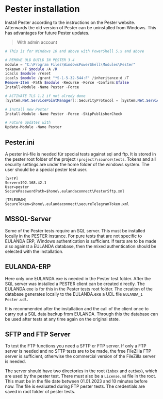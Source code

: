 # Pester installation

Install Pester according to the instructions on the Pester website. Afterwards the old version of Pester can be uninstalled from Windows. This has advantages for future Pester updates.

> With admin account

```powershell
# This is for Windows 10 and above with PowerShell 5.x and above

# REMOVE OLD BUILD IN PESTER 3.4
module = "C:\Program Files\WindowsPowerShell\Modules\Pester"
takeown /F $module /A /R
icacls $module /reset
icacls $module /grant "*S-1-5-32-544:F" /inheritance:d /T
Remove-Item -Path $module -Recurse -Force -Confirm:$false
Install-Module -Name Pester -Force

# ACTIVATE TLS 1.2 if not alredy done
[System.Net.ServicePointManager]::SecurityProtocol = [System.Net.ServicePointManager]::SecurityProtocol -bor [System.Net.SecurityProtocolType]::Tls12

# Install new Pester
Install-Module -Name Pester -Force -SkipPublisherCheck

# Future updates with
Update-Module -Name Pester

```



## Pester.ini

A pester ini-file is needed für special tests against sql and ftp. It is stored in the pester root folder of the project `(project)\source\tests`. Tokens and all security settings are under the home folder of the windows system. The user should be a special pester test user.

```
[SFTP]
Server=192.168.42.1
User=pester
SecurePasswordPath=$home\.eulandaconnect\PesterSftp.xml

[TELEGRAM]
SecureToken=$home\.eulandaconnect\secureTelegramToken.xml

```



## MSSQL-Server

Some of the Pester tests require an SQL server. This must be installed locally in the PESTER instance. For pure tests that are not specific to EULANDA ERP, Windows authentication is sufficient. If tests are to be made also against a EULANDA database, then the mixed authentication should be selected with the installation.

## EULANDA-ERP

Here only one EULANDA.exe is needed in the Pester test folder. After the SQL server was installed a PESTER client can be created directly. The EULANDA.exe is for this in the Pester tests root folder. The creation of the database generates locally to the EULANDA.exe a UDL file `EULANDA_1 Pester.udl`.

It is recommended after the installation and the call of the client once to carry out a SQL data backup from EULANDA. Through this the database can be used after tests at any time again on the original state.

## SFTP and FTP Server

To test the FTP functions you need a SFTP or FTP server. If only a FTP server is needed and no SFTP tests are to be made, the free FileZilla FTP server is sufficient, otherwise the commercial version of the FileZilla server is needed.

The server should have two directories in the root (`inbox` and `outbox`), which are used by the pester test. There must also be a `License.md` file in the root. This must be in the file date between 01.01.2023 and 10 minutes before now. The file is evaluated during FTP pester tests. The credentials are saved in root folder of pester tests.
